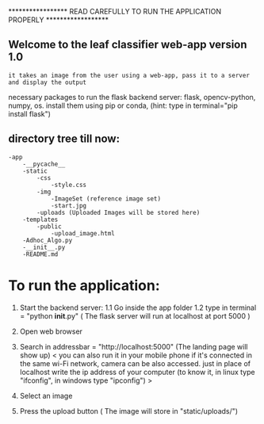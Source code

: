 *****************  READ CAREFULLY TO RUN THE APPLICATION PROPERLY  ******************


## Welcome to the leaf classifier web-app version 1.0
	it takes an image from the user using a web-app, pass it to a server and display the output

necessary packages to run the flask backend server: flask, opencv-python, numpy, os.
install them using pip or conda, (hint: type in terminal="pip install flask")

## directory tree till now:
	-app
		-__pycache__
		-static
			-css
				-style.css
			-img
				-ImageSet (reference image set)
				-start.jpg
			-uploads (Uploaded Images will be stored here)
		-templates
			-public
				-upload_image.html
		-Adhoc_Algo.py
		-__init__.py
		-README.md



# To run the application:

 1. Start the backend server:
 	1.1 Go inside the app folder 
 	1.2 type in terminal = "python __init__.py"
 	( The flask server will run at localhost at port 5000 )
 	
 2. Open web browser
 3. Search in addressbar = "http://localhost:5000" (The landing page will show up)
	< you can also run it in your mobile phone if it's connected in the same wi-Fi network, camera can be also accessed. just in place of localhost write the ip address of your computer (to know it, in linux type "ifconfig", in windows type "ipconfig") >

 4. Select an image
 5. Press the upload button ( The image will store in "static/uploads/")
